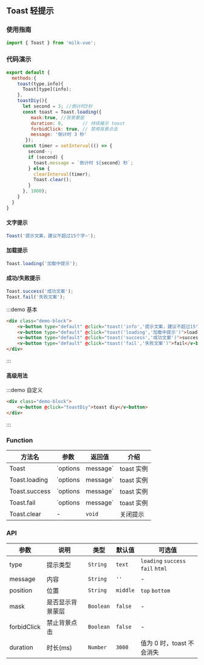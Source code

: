 <style>
.demo-toast{
  .demo-block{
    padding:0 15px;
  }
  .vm-button{
    margin-bottom:10px;
  }
}
</style>

<script>
import { Toast } from 'packages';
export default {
  methods:{
    toast(type,info){
      type==="default"?Toast(info):Toast[type](info);
    },
    toastDiy(){
      let second = 3; //倒计时3秒
      const toast = Toast.loading({
         mask:true, //背景蒙层
         duration: 0,       // 持续展示 toast
         forbidClick: true, // 禁用背景点击
         message: '倒计时 3 秒'
       });
      const timer = setInterval(() => {
        second--;
        if (second) {
          toast.message = `倒计时 ${second} 秒`;
        } else {
          clearInterval(timer);
          Toast.clear();
        }
      }, 1000);
    }
  }
}
</script>
## Toast 轻提示

### 使用指南

```javascript
import { Toast } from 'milk-vue';
```

### 代码演示


```javascript
export default {
  methods:{
    toast(type,info){
      Toast[type](info);
    },
    toastDiy(){
      let second = 3; //倒计时3秒
      const toast = Toast.loading({
         mask:true, //背景蒙层
         duration: 0,       // 持续展示 toast
         forbidClick: true, // 禁用背景点击
         message: '倒计时 3 秒'
       });
      const timer = setInterval(() => {
        second--;
        if (second) {
          toast.message = `倒计时 ${second} 秒`;
        } else {
          clearInterval(timer);
          Toast.clear();
        }
      }, 1000);
    }
  }
}
```
#### 文字提示

```javascript
Toast('提示文案，建议不超过15个字~');
```


#### 加载提示

```javascript
Toast.loading('加载中提示');
```


#### 成功/失败提示

```javascript
Toast.success('成功文案');
Toast.fail('失败文案');
```

:::demo 基本
```html
<div class="demo-block">
    <v-button type="default" @click="toast('info','提示文案，建议不超过15个字~')">default</v-button>
    <v-button type="default" @click="toast('loading','加载中提示')">loading</v-button>
    <v-button type="default" @click="toast('success','成功文案')">success</v-button>
    <v-button type="default" @click="toast('fail','失败文案')">fail</v-button>
</div>
```
:::

#### 高级用法

:::demo 自定义
```html
<div class="demo-block">
    <v-button @click="toastDiy">toast diy</v-button>
</div>
```
:::

### Function

| 方法名 | 参数 | 返回值 | 介绍 |
|-----------|-----------|-----------|-------------|
| Toast | `options | message` | toast 实例 | 展示提示信息 |
| Toast.loading | `options | message` | toast 实例 | 展示加载提示 |
| Toast.success | `options | message` | toast 实例 | 展示成功提示 |
| Toast.fail | `options | message` | toast 实例 | 展示失败提示 |
| Toast.clear | - | `void` | 关闭提示 |

### API

| 参数 | 说明 | 类型 | 默认值 | 可选值 |
|-----------|-----------|-----------|-------------|-------------|
| type | 提示类型 | `String` | `text` | `loading` `success` `fail` `html` |
| message | 内容 | `String` | `''` | - |
| position | 位置 | `String` | `middle` | `top` `bottom` |
| mask | 是否显示背景蒙层 | `Boolean` | `false` | - |
| forbidClick | 禁止背景点击 | `Boolean` | `false` | - |
| duration | 时长(ms) | `Number` | `3000` | 值为 0 时，toast 不会消失 |
